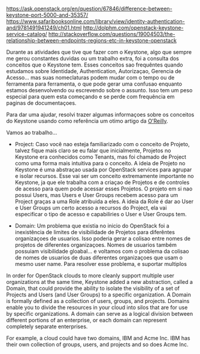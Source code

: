 https://ask.openstack.org/en/question/67846/difference-between-keystone-port-5000-and-35357/
https://www.safaribooksonline.com/library/view/identity-authentication-and/9781491941249/ch01.html
http://dolphm.com/openstack-keystone-service-catalog/
http://stackoverflow.com/questions/19004503/the-relationship-between-endpoints-regions-etc-in-keystone-openstack

Durante as atividades que tive que fazer com o Keystone, algo que sempre me gerou constantes duvidas ou um trabalho extra, foi a consulta dos conceitos que o Keystone tem. Esses conceitos sao frequêntes quando estudamos sobre Identidade, Authentication, Autorizaçao, Gerencia de Acesso... mas suas nomeclaturas podem mudar com o tempo ou de ferramenta para ferramenta, o que pode gerar uma confusao enquanto estamos desenvolvendo ou escrevendo sobre o assunto. Isso tem um peso especial para quem esta começando e se perde com frequência em paginas de documentaçoes.

Para dar uma ajudar, resolvi trazer algumas informaçoes sobre os conceitos do Keystone usando como referência um otimo artigo da [O'Reilly](https://www.safaribooksonline.com/library/view/identity-authentication-and/9781491941249/ch01.html).

Vamos ao trabalho...

- Project: Caso você nao esteja familiarizado com o conceito de Projeto, talvez fique mais claro se eu falar que inicialmente, Projetos no Keystone era conhecidos como Tenants, mas foi chamado de Project como uma forma mais intuitiva para o conceito. A ideia de Projeto no Keystone é uma abstraçao usada por OpenStack services para agrupar e isolar recursos. Esse vai ser um conceito extremamente importante no Keystone, ja que ele trabalha com a criaçao de Projetos e de controles de acesso para quem pode acessar esses Projetos. O projeto em si nao possui Users, mas Users e User Groups recebem acesso para um Project graças a uma Role atribuida a eles. A ideia da Role é dar ao User e User Groups um certo acesso a recursos do Project, ela vai especificar o tipo de acesso e capabiliries o User e User Groups tem. 

- Domain: Um problema que existia no inicio do OpenStack foi a inexistência de limites de visibilidade de Projetos para diferêntes organizaçoes de usuarios. Isso poderia gerar a colisao entre nomes de projetos de diferentes organizaçoes. Nomes de usuarios também possuiam visibilidade gloabal... e voltamos com o problema da colisao de nomes de usuarios de duas diferentes organizaçoes que usam o mesmo user name. Para resolver esse problema, e suportar multiplos 

In order for OpenStack clouds to more cleanly support multiple user organizations at the same time, Keystone added a new abstraction, called a Domain, that could provide the ability to isolate the visibility of a set of Projects and Users (and User Groups) to a specific organization. A Domain is formally defined as a collection of users, groups, and projects. Domains enable you to divide the resources in your cloud into silos that are for use by specific organizations. A domain can serve as a logical division between different portions of an enterprise, or each domain can represent completely separate enterprises.

For example, a cloud could have two domains, IBM and Acme Inc. IBM has their own collection of groups, users, and projects and so does Acme Inc.